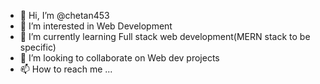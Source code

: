 - 👋 Hi, I’m @chetan453
- 👀 I’m interested in Web Development
- 🌱 I’m currently learning Full stack web development(MERN stack to be specific)
- 💞️ I’m looking to collaborate on Web dev projects
- 📫 How to reach me ...

<!---
chetan453/chetan453 is a ✨ special ✨ repository because its `README.md` (this file) appears on your GitHub profile.
You can click the Preview link to take a look at your changes.
--->
